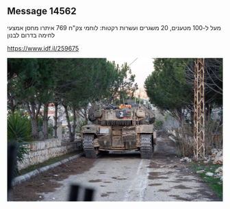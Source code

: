 ## Message 14562

מעל ל-100 מטענים, 20 משגרים ועשרות רקטות:
לוחמי צק"ח 769 איתרו מחסן אמצעי לחימה בדרום לבנון

https://www.idf.il/259675

![Photo](14562/14562_photo.jpg)
